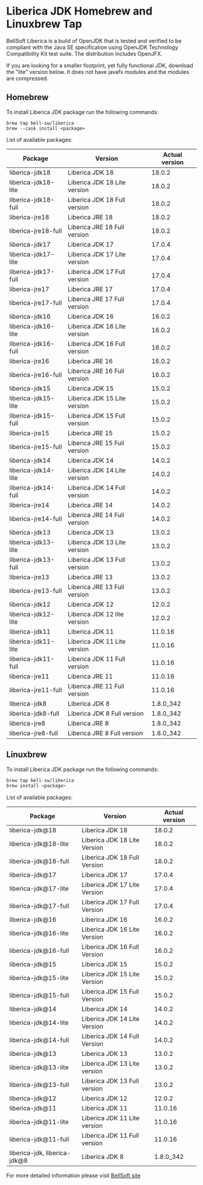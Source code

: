 # Liberica JDK Homebrew and Linuxbrew Tap

BellSoft Liberica is a build of OpenJDK that is tested and verified to be compliant with the Java SE specification using OpenJDK Technology Compatibility Kit test suite. The distribution includes OpenJFX.

If you are looking for a smaller footprint, yet fully functional JDK, download the "lite" version below.
It does not have javafx modules and the modules are compressed.

## Homebrew

To install Liberica JDK package run the following commands:

```shell
brew tap bell-sw/liberica
brew --cask install <package>
```

List of available packages:

| Package | Version | Actual version |
| ------- | ------- | -------------- |
| liberica-jdk18 | Liberica JDK 18 | 18.0.2 |
| liberica-jdk18-lite | Liberica JDK 18 Lite version | 18.0.2 |
| liberica-jdk18-full | Liberica JDK 18 Full version | 18.0.2 |
| liberica-jre18 | Liberica JRE 18 | 18.0.2 |
| liberica-jre18-full | Liberica JRE 18 Full version | 18.0.2 |
| liberica-jdk17 | Liberica JDK 17 | 17.0.4 |
| liberica-jdk17-lite | Liberica JDK 17 Lite version | 17.0.4 |
| liberica-jdk17-full | Liberica JDK 17 Full version | 17.0.4 |
| liberica-jre17 | Liberica JRE 17 | 17.0.4 |
| liberica-jre17-full | Liberica JRE 17 Full version | 17.0.4 |
| liberica-jdk16 | Liberica JDK 16 | 16.0.2 |
| liberica-jdk16-lite | Liberica JDK 16 Lite version | 16.0.2 |
| liberica-jdk16-full | Liberica JDK 16 Full version | 16.0.2 |
| liberica-jre16 | Liberica JRE 16 | 16.0.2 |
| liberica-jre16-full | Liberica JRE 16 Full version | 16.0.2 |
| liberica-jdk15 | Liberica JDK 15 | 15.0.2 |
| liberica-jdk15-lite | Liberica JDK 15 Lite version | 15.0.2 |
| liberica-jdk15-full | Liberica JDK 15 Full version | 15.0.2 |
| liberica-jre15 | Liberica JRE 15 | 15.0.2 |
| liberica-jre15-full | Liberica JRE 15 Full version | 15.0.2 |
| liberica-jdk14 | Liberica JDK 14 | 14.0.2 |
| liberica-jdk14-lite | Liberica JDK 14 Lite version | 14.0.2 |
| liberica-jdk14-full | Liberica JDK 14 Full version | 14.0.2 |
| liberica-jre14 | Liberica JRE 14 | 14.0.2 |
| liberica-jre14-full | Liberica JRE 14 Full version | 14.0.2 |
| liberica-jdk13 | Liberica JDK 13 | 13.0.2 |
| liberica-jdk13-lite | Liberica JDK 13 Lite version | 13.0.2 |
| liberica-jdk13-full | Liberica JDK 13 Full version | 13.0.2 |
| liberica-jre13 | Liberica JRE 13 | 13.0.2 |
| liberica-jre13-full | Liberica JRE 13 Full version | 13.0.2 |
| liberica-jdk12 | Liberica JDK 12 | 12.0.2 |
| liberica-jdk12-lite | Liberica JDK 12 lite version | 12.0.2 |
| liberica-jdk11 | Liberica JDK 11 | 11.0.16 |
| liberica-jdk11-lite | Liberica JDK 11 Lite version | 11.0.16 |
| liberica-jdk11-full | Liberica JDK 11 Full version | 11.0.16 |
| liberica-jre11 | Liberica JRE 11 | 11.0.16 |
| liberica-jre11-full | Liberica JRE 11 Full version | 11.0.16 |
| liberica-jdk8 | Liberica JDK 8 | 1.8.0_342 |
| liberica-jdk8-full | Liberica JDK 8 Full version | 1.8.0_342 |
| liberica-jre8 | Liberica JRE 8 | 1.8.0_342 |
| liberica-jre8-full | Liberica JRE 8 Full version | 1.8.0_342 |

## Linuxbrew

To install Liberica JDK package run the following commands:

```sh
brew tap bell-sw/liberica
brew install <package>
```

List of available packages:

| Package | Version | Actual version |
| ------- | ------- | -------------- |
| liberica-jdk@18 | Liberica JDK 18 | 18.0.2 |
| liberica-jdk@18-lite | Liberica JDK 18 Lite Version | 18.0.2 |
| liberica-jdk@18-full | Liberica JDK 18 Full Version | 18.0.2 |
| liberica-jdk@17 | Liberica JDK 17 | 17.0.4 |
| liberica-jdk@17-lite | Liberica JDK 17 Lite Version | 17.0.4 |
| liberica-jdk@17-full | Liberica JDK 17 Full Version | 17.0.4 |
| liberica-jdk@16 | Liberica JDK 16 | 16.0.2 |
| liberica-jdk@16-lite | Liberica JDK 16 Lite Version | 16.0.2 |
| liberica-jdk@16-full | Liberica JDK 16 Full Version | 16.0.2 |
| liberica-jdk@15 | Liberica JDK 15 | 15.0.2 |
| liberica-jdk@15-lite | Liberica JDK 15 Lite Version | 15.0.2 |
| liberica-jdk@15-full | Liberica JDK 15 Full Version | 15.0.2 |
| liberica-jdk@14 | Liberica JDK 14 | 14.0.2 |
| liberica-jdk@14-lite | Liberica JDK 14 Lite Version | 14.0.2 |
| liberica-jdk@14-full | Liberica JDK 14 Full Version | 14.0.2 |
| liberica-jdk@13 | Liberica JDK 13 | 13.0.2 |
| liberica-jdk@13-lite | Liberica JDK 13 Lite version | 13.0.2 |
| liberica-jdk@13-full | Liberica JDK 13 Full version | 13.0.2 |
| liberica-jdk@12 | Liberica JDK 12 | 12.0.2 |
| liberica-jdk@11 | Liberica JDK 11 | 11.0.16 |
| liberica-jdk@11-lite | Liberica JDK 11 Lite version | 11.0.16 |
| liberica-jdk@11-full | Liberica JDK 11 Full version | 11.0.16 |
| liberica-jdk, liberica-jdk@8 | Liberica JDK 8 | 1.8.0_342 |

For more detailed information please visit [BellSoft site](https://bell-sw.com) 
